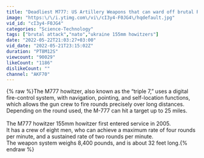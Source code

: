 ```yaml
---
title: "Deadliest M777: US Artillery Weapons that can ward off brutal Russian attacks"
image: "https:\/\/i.ytimg.com\/vi\/cI3y4-F0JG4\/hqdefault.jpg"
vid_id: "cI3y4-F0JG4"
categories: "Science-Technology"
tags: ["brutal attack","nato","ukraine 155mm howitzers"]
date: "2022-05-22T21:03:27+03:00"
vid_date: "2022-05-21T23:15:02Z"
duration: "PT8M12S"
viewcount: "90029"
likeCount: "1186"
dislikeCount: ""
channel: "AKF70"
---
```

{% raw %}The M777 howitzer, also known as the “triple 7,” uses a digital fire-control system, with navigation, pointing, and self-location functions, which allows the gun crew to fire rounds precisely over long distances.<br />Depending on the round used, the M-777 can hit a target up to 25 miles.<br /><br />The M777 howitzer 155mm howitzer first entered service in 2005. <br />It has a crew of eight men, who can achieve a maximum rate of four rounds per minute, and a sustained rate of two rounds per minute. <br />The weapon system weighs 8,400 pounds, and is about 32 feet long.{% endraw %}
